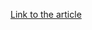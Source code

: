 [Link to the article](https://thehackernews.com/2024/10/chinese-hackers-use-cloudscout-toolset.html)
